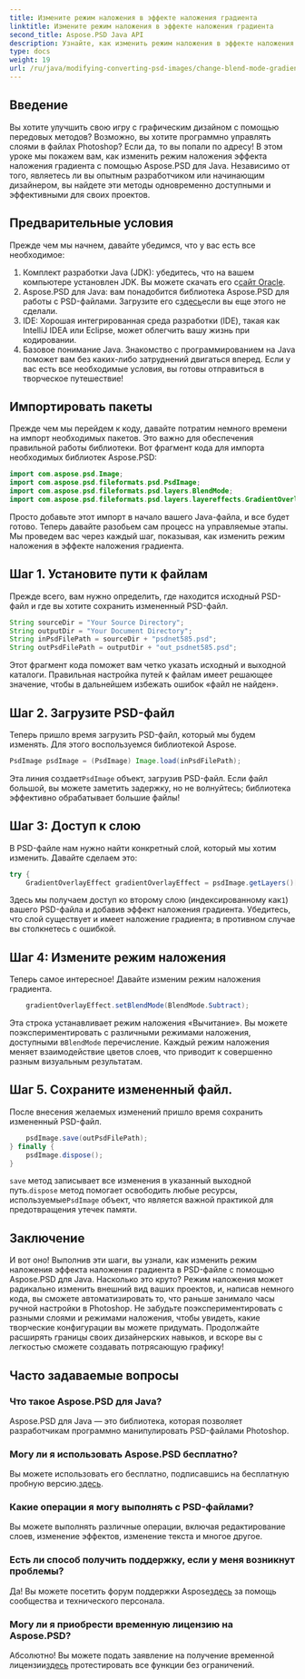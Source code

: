 ```yaml
---
title: Измените режим наложения в эффекте наложения градиента
linktitle: Измените режим наложения в эффекте наложения градиента
second_title: Aspose.PSD Java API
description: Узнайте, как изменить режим наложения в эффекте наложения градиента с помощью Aspose.PSD для Java. Пошаговое руководство по созданию потрясающей графики.
type: docs
weight: 19
url: /ru/java/modifying-converting-psd-images/change-blend-mode-gradient-overlay-effect/
---
```

## Введение
Вы хотите улучшить свою игру с графическим дизайном с помощью передовых методов? Возможно, вы хотите программно управлять слоями в файлах Photoshop? Если да, то вы попали по адресу! В этом уроке мы покажем вам, как изменить режим наложения эффекта наложения градиента с помощью Aspose.PSD для Java. Независимо от того, являетесь ли вы опытным разработчиком или начинающим дизайнером, вы найдете эти методы одновременно доступными и эффективными для своих проектов. 
## Предварительные условия
Прежде чем мы начнем, давайте убедимся, что у вас есть все необходимое:
1.  Комплект разработки Java (JDK): убедитесь, что на вашем компьютере установлен JDK. Вы можете скачать его с[сайт Oracle](https://www.oracle.com/java/technologies/javase-jdk11-downloads.html).
2.  Aspose.PSD для Java: вам понадобится библиотека Aspose.PSD для работы с PSD-файлами. Загрузите его с[здесь](https://releases.aspose.com/psd/java/)если вы еще этого не сделали.
3. IDE: Хорошая интегрированная среда разработки (IDE), такая как IntelliJ IDEA или Eclipse, может облегчить вашу жизнь при кодировании.
4. Базовое понимание Java. Знакомство с программированием на Java поможет вам без каких-либо затруднений двигаться вперед.
Если у вас есть все необходимые условия, вы готовы отправиться в творческое путешествие!
## Импортировать пакеты
Прежде чем мы перейдем к коду, давайте потратим немного времени на импорт необходимых пакетов. Это важно для обеспечения правильной работы библиотеки. Вот фрагмент кода для импорта необходимых библиотек Aspose.PSD:
```java
import com.aspose.psd.Image;
import com.aspose.psd.fileformats.psd.PsdImage;
import com.aspose.psd.fileformats.psd.layers.BlendMode;
import com.aspose.psd.fileformats.psd.layers.layereffects.GradientOverlayEffect;
```
Просто добавьте этот импорт в начало вашего Java-файла, и все будет готово.
Теперь давайте разобьем сам процесс на управляемые этапы. Мы проведем вас через каждый шаг, показывая, как изменить режим наложения в эффекте наложения градиента.
## Шаг 1. Установите пути к файлам
Прежде всего, вам нужно определить, где находится исходный PSD-файл и где вы хотите сохранить измененный PSD-файл. 
```java
String sourceDir = "Your Source Directory";
String outputDir = "Your Document Directory";
String inPsdFilePath = sourceDir + "psdnet585.psd";
String outPsdFilePath = outputDir + "out_psdnet585.psd";
```
Этот фрагмент кода поможет вам четко указать исходный и выходной каталоги. Правильная настройка путей к файлам имеет решающее значение, чтобы в дальнейшем избежать ошибок «файл не найден».
## Шаг 2. Загрузите PSD-файл
Теперь пришло время загрузить PSD-файл, который мы будем изменять. Для этого воспользуемся библиотекой Aspose.
```java
PsdImage psdImage = (PsdImage) Image.load(inPsdFilePath);
```
 Эта линия создает`PsdImage` объект, загрузив PSD-файл. Если файл большой, вы можете заметить задержку, но не волнуйтесь; библиотека эффективно обрабатывает большие файлы!
## Шаг 3: Доступ к слою
В PSD-файле нам нужно найти конкретный слой, который мы хотим изменить. Давайте сделаем это:
```java
try {
    GradientOverlayEffect gradientOverlayEffect = psdImage.getLayers()[1].getBlendingOptions().addGradientOverlay();
```
 Здесь мы получаем доступ ко второму слою (индексированному как`1`) вашего PSD-файла и добавив эффект наложения градиента. Убедитесь, что слой существует и имеет наложение градиента; в противном случае вы столкнетесь с ошибкой.
## Шаг 4: Измените режим наложения
Теперь самое интересное! Давайте изменим режим наложения градиента.
```java
    gradientOverlayEffect.setBlendMode(BlendMode.Subtract);
```
 Эта строка устанавливает режим наложения «Вычитание». Вы можете поэкспериментировать с различными режимами наложения, доступными в`BlendMode` перечисление. Каждый режим наложения меняет взаимодействие цветов слоев, что приводит к совершенно разным визуальным результатам.
## Шаг 5. Сохраните измененный файл.
После внесения желаемых изменений пришло время сохранить измененный PSD-файл.
```java
    psdImage.save(outPsdFilePath);
} finally {
    psdImage.dispose();
}
```
`save` метод записывает все изменения в указанный выходной путь.`dispose` метод помогает освободить любые ресурсы, используемые`PsdImage` объект, что является важной практикой для предотвращения утечек памяти.
## Заключение
И вот оно! Выполнив эти шаги, вы узнали, как изменить режим наложения эффекта наложения градиента в PSD-файле с помощью Aspose.PSD для Java. Насколько это круто? Режим наложения может радикально изменить внешний вид ваших проектов, и, написав немного кода, вы сможете автоматизировать то, что раньше занимало часы ручной настройки в Photoshop.
Не забудьте поэкспериментировать с разными слоями и режимами наложения, чтобы увидеть, какие творческие конфигурации вы можете придумать. Продолжайте расширять границы своих дизайнерских навыков, и вскоре вы с легкостью сможете создавать потрясающую графику!
## Часто задаваемые вопросы
### Что такое Aspose.PSD для Java?
Aspose.PSD для Java — это библиотека, которая позволяет разработчикам программно манипулировать PSD-файлами Photoshop.
### Могу ли я использовать Aspose.PSD бесплатно?
 Вы можете использовать его бесплатно, подписавшись на бесплатную пробную версию.[здесь](https://releases.aspose.com/).
### Какие операции я могу выполнять с PSD-файлами?
Вы можете выполнять различные операции, включая редактирование слоев, изменение эффектов, изменение текста и многое другое.
### Есть ли способ получить поддержку, если у меня возникнут проблемы?
 Да! Вы можете посетить форум поддержки Aspose[здесь](https://forum.aspose.com/c/psd/34) за помощь сообщества и технического персонала.
### Могу ли я приобрести временную лицензию на Aspose.PSD?
 Абсолютно! Вы можете подать заявление на получение временной лицензии[здесь](https://purchase.aspose.com/temporary-license/) протестировать все функции без ограничений.